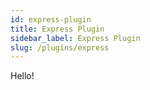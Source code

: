 ```yaml
---
id: express-plugin
title: Express Plugin
sidebar_label: Express Plugin
slug: /plugins/express
---
```


Hello!